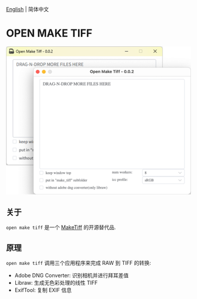 [English](./README.md) | 简体中文

# OPEN MAKE TIFF

![](./doc/screenshot.png)

## 关于

`open make tiff` 是一个 [MakeTiff](https://www.colorperfect.com/MakeTiff/) 的开源替代品.

## 原理

`open make tiff` 调用三个应用程序来完成 RAW 到 TIFF 的转换:
- Adobe DNG Converter: 识别相机并进行拜耳差值
- Libraw: 生成无色彩处理的线性 TIFF
- ExifTool: 复制 EXIF 信息
